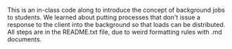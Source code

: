 This is an in-class code along to introduce the concept of background jobs to students. We learned about putting processes that don't issue a response to the client into the background so that loads can be distributed. All steps are in the README.txt file, due to weird formatting rules with .md documents.